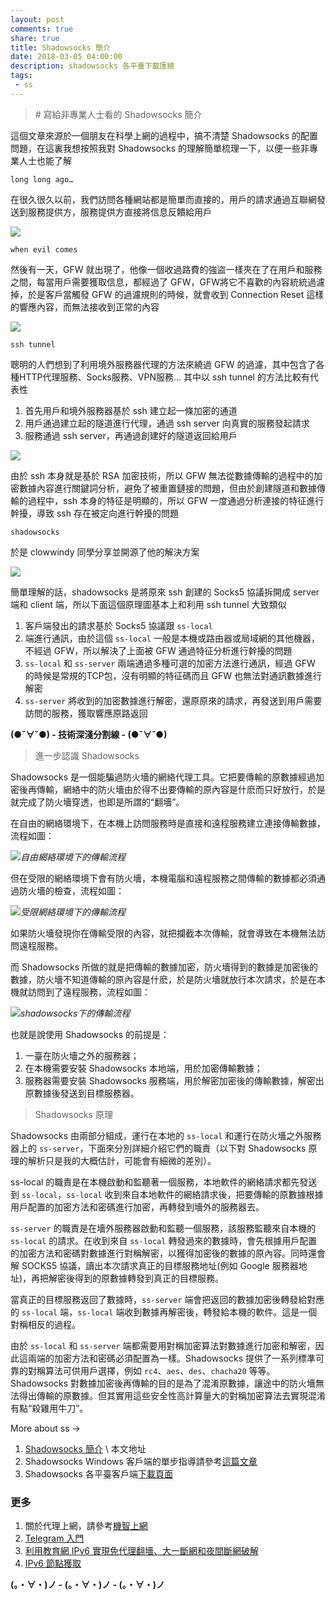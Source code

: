 ```yaml
---
layout: post
comments: true
share: true
title: Shadowsocks 簡介
date: 2018-03-05 04:00:00
description: shadowsocks 各平臺下載匯總
tags: 
 - ss
---
```


> \# 寫給非專業人士看的 Shadowsocks 簡介

這個文章來源於一個朋友在科學上網的過程中，搞不清楚 Shadowsocks 的配置問題，在這裏我想按照我對 Shadowsocks 的理解簡單梳理一下，以便一些非專業人士也能了解

`long long ago…`

在很久很久以前，我們訪問各種網站都是簡單而直接的，用戶的請求通過互聯網發送到服務提供方，服務提供方直接將信息反饋給用戶

![](http://telegra.ph/file/866e1fb47e92380c2bb73.png)

`when evil comes`

然後有一天，GFW 就出現了，他像一個收過路費的強盜一樣夾在了在用戶和服務之間，每當用戶需要獲取信息，都經過了 GFW，GFW將它不喜歡的內容統統過濾掉，於是客戶當觸發 GFW 的過濾規則的時候，就會收到 Connection Reset 這樣的響應內容，而無法接收到正常的內容

![](http://telegra.ph/file/7bdd280b594c86930b8b9.png)

`ssh tunnel`

聰明的人們想到了利用境外服務器代理的方法來繞過 GFW 的過濾，其中包含了各種HTTP代理服務、Socks服務、VPN服務… 其中以 ssh tunnel 的方法比較有代表性

1. 首先用戶和境外服務器基於 ssh 建立起一條加密的通道 
2. 用戶通過建立起的隧道進行代理，通過 ssh server 向真實的服務發起請求
3. 服務通過 ssh server，再通過創建好的隧道返回給用戶

![](http://telegra.ph/file/6f851c0fb0ed4cebdc7c9.png)

由於 ssh 本身就是基於 RSA 加密技術，所以 GFW 無法從數據傳輸的過程中的加密數據內容進行關鍵詞分析，避免了被重置鏈接的問題，但由於創建隧道和數據傳輸的過程中，ssh 本身的特征是明顯的，所以 GFW 一度通過分析連接的特征進行幹擾，導致 ssh 存在被定向進行幹擾的問題

`shadowsocks`

於是 clowwindy 同學分享並開源了他的解決方案

![](http://telegra.ph/file/82ad34cffa424675522ce.png)

簡單理解的話，shadowsocks 是將原來 ssh 創建的 Socks5 協議拆開成 server 端和 client 端，所以下面這個原理圖基本上和利用 ssh tunnel 大致類似

1. 客戶端發出的請求基於 Socks5 協議跟 `ss-local`
2.  端進行通訊，由於這個 `ss-local` 一般是本機或路由器或局域網的其他機器，不經過 GFW，所以解決了上面被 GFW 通過特征分析進行幹擾的問題  
2. `ss-local` 和 `ss-server` 兩端通過多種可選的加密方法進行通訊，經過 GFW 的時候是常規的TCP包，沒有明顯的特征碼而且 GFW 也無法對通訊數據進行解密  
3. `ss-server` 將收到的加密數據進行解密，還原原來的請求，再發送到用戶需要訪問的服務，獲取響應原路返回 

**(●ˇ∀ˇ●) - 技術深淺分割線 - (●ˇ∀ˇ●)**

> 進一步認識 Shadowsocks

Shadowsocks 是一個能騙過防火墻的網絡代理工具。它把要傳輸的原數據經過加密後再傳輸，網絡中的防火墻由於得不出要傳輸的原內容是什麽而只好放行，於是就完成了防火墻穿透，也即是所謂的“翻墻”。

在自由的網絡環境下，在本機上訪問服務時是直接和遠程服務建立連接傳輸數據，流程如圖：

![](http://telegra.ph/file/866e1fb47e92380c2bb73.png)*自由網絡環境下的傳輸流程*

但在受限的網絡環境下會有防火墻，本機電腦和遠程服務之間傳輸的數據都必須通過防火墻的檢查，流程如圖：

![](http://telegra.ph/file/7bdd280b594c86930b8b9.png)*受限網絡環境下的傳輸流程*

如果防火墻發現你在傳輸受限的內容，就把攔截本次傳輸，就會導致在本機無法訪問遠程服務。

而 Shadowsocks 所做的就是把傳輸的數據加密，防火墻得到的數據是加密後的數據，防火墻不知道傳輸的原內容是什麽，於是防火墻就放行本次請求，於是在本機就訪問到了遠程服務，流程如圖：

![](http://telegra.ph/file/82ad34cffa424675522ce.png)*shadowsocks下的傳輸流程*

也就是說使用 Shadowsocks 的前提是：

1. 一臺在防火墻之外的服務器；
2. 在本機需要安裝 Shadowsocks 本地端，用於加密傳輸數據；
3. 服務器需要安裝 Shadowsocks 服務端，用於解密加密後的傳輸數據，解密出原數據後發送到目標服務器。

> Shadowsocks 原理

Shadowsocks 由兩部分組成，運行在本地的 `ss-local` 和運行在防火墻之外服務器上的 `ss-server`，下面來分別詳細介紹它們的職責（以下對 Shadowsocks 原理的解析只是我的大概估計，可能會有細微的差別）。

ss-local 的職責是在本機啟動和監聽著一個服務，本地軟件的網絡請求都先發送到 `ss-local`，`ss-local` 收到來自本地軟件的網絡請求後，把要傳輸的原數據根據用戶配置的加密方法和密碼進行加密，再轉發到墻外的服務器去。

`ss-server` 的職責是在墻外服務器啟動和監聽一個服務，該服務監聽來自本機的 `ss-local` 的請求。在收到來自 `ss-local` 轉發過來的數據時，會先根據用戶配置的加密方法和密碼對數據進行對稱解密，以獲得加密後的數據的原內容。同時還會解 SOCKS5 協議，讀出本次請求真正的目標服務地址(例如 Google 服務器地址)，再把解密後得到的原數據轉發到真正的目標服務。

當真正的目標服務返回了數據時，`ss-server` 端會把返回的數據加密後轉發給對應的 `ss-local` 端，`ss-local` 端收到數據再解密後，轉發給本機的軟件。這是一個對稱相反的過程。

由於 `ss-local` 和 `ss-server` 端都需要用對稱加密算法對數據進行加密和解密，因此這兩端的加密方法和密碼必須配置為一樣。Shadowsocks 提供了一系列標準可靠的對稱算法可供用戶選擇，例如 `rc4`、`aes`、`des`、`chacha20` 等等。Shadowsocks 對數據加密後再傳輸的目的是為了混淆原數據，讓途中的防火墻無法得出傳輸的原數據。但其實用這些安全性高計算量大的對稱加密算法去實現混淆有點“殺雞用牛刀”。

More about ss ->

1. [Shadowsocks 簡介](http://test007.gq/ss-intro) \ 本文地址
2. Shadowsocks Windows 客戶端的單步指導請參考[這篇文章](http://test007.gq/ss-cmd)
3. Shadowsocks 各平臺客戶端[下載頁面](http://test007.gq/ss-download)

### 更多

1. 關於代理上網，請參考[機智上網](http://test007.gq/surf-the-real)
2. [Telegram 入門](http://test007.gq/Telegram)
3. [利用教育網 IPv6 實現免代理翻墻、大一斷網和夜間斷網破解](http://test007.gq/IPV6-edu)
4. [IPv6 節點獲取](http://test007.gq/IPV6-node)

**(。・∀・)ノ - (。・∀・)ノ - (。・∀・)ノ**